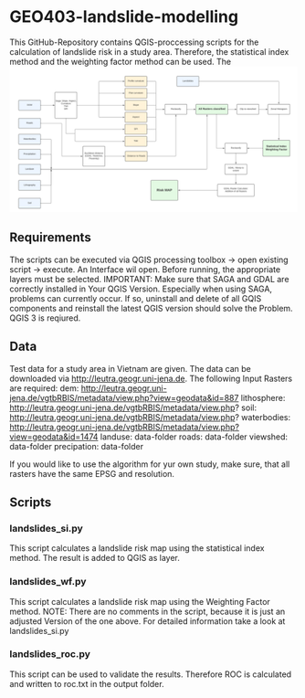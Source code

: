# GEO403-landslide-modelling
This GitHub-Repository contains QGIS-proccessing scripts for the calculation of landslide risk in a study area. 
Therefore, the statistical index method and the weighting factor method can be used. 
The 
![Flow chart](flow_chart.png)


## Requirements
The scripts can be executed via QGIS processing toolbox -> open existing script -> execute.
An Interface wil open.
Before running, the appropriate layers must be selected. 
IMPORTANT: Make sure that SAGA and GDAL are correctly installed in Your QGIS Version. Especially when using SAGA, problems can currently occur.
If so, uninstall and delete of all GQIS components and reinstall the latest QGIS version should solve the Problem. QGIS 3 is reqiured.

## Data 
Test data for a study area in Vietnam are given.
The data can be downloaded via http://leutra.geogr.uni-jena.de. The following Input Rasters are required:
dem: http://leutra.geogr.uni-jena.de/vgtbRBIS/metadata/view.php?view=geodata&id=887
lithosphere: http://leutra.geogr.uni-jena.de/vgtbRBIS/metadata/view.php?
soil: http://leutra.geogr.uni-jena.de/vgtbRBIS/metadata/view.php?
waterbodies: http://leutra.geogr.uni-jena.de/vgtbRBIS/metadata/view.php?view=geodata&id=1474
landuse: data-folder
roads: data-folder
viewshed: data-folder
precipation: data-folder

If you would like to use the algorithm for yur own study, make sure, that all rasters have the same EPSG and resolution. 

## Scripts

### landslides_si.py
This script calculates a landslide risk map using the statistical index method. The result is added to QGIS as layer. 

### landslides_wf.py
This script calculates a landslide risk map using the Weighting Factor method.
NOTE: There are no comments in the script, because it is just an adjusted Version of the one above. 
For detailed information take a look at landslides_si.py

### landslides_roc.py
This script can be used to validate the results. Therefore ROC is calculated and written to roc.txt in the output folder. 


